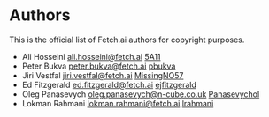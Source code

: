 # Authors

This is the official list of Fetch.ai authors for copyright purposes.

* Ali Hosseini <ali.hosseini@fetch.ai> [5A11](https://github.com/5A11)
* Peter Bukva <peter.bukva@fetch.ai> [pbukva](https://github.com/pbukva) 
* Jiri Vestfal <jiri.vestfal@fetch.ai> [MissingNO57](https://github.com/MissingNO57)
* Ed Fitzgerald <ed.fitzgerald@fetch.ai> [ejfitzgerald](https://github.com/ejfitzgerald)
* Oleg Panasevych <oleg.panasevych@n-cube.co.uk> [Panasevychol](https://github.com/panasevychol)
* Lokman Rahmani <lokman.rahmani@fetch.ai> [lrahmani](https://github.com/lrahmani)

